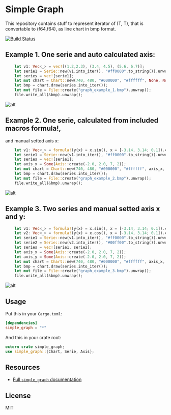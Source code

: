 # Simple Graph
This repository contains stuff to represent iterator of (T, T), that is
convertable to (f64,f64), as line chart in bmp format.

[![Build Status](https://travis-ci.org/serejkaaa512/Simple_Graph.svg?branch=master)](https://travis-ci.org/serejkaaa512/Simple_Graph)

## Example 1. One serie and auto calculated axis: 

```rust
    let v1: Vec<_> = vec![(1.2,2.3), (3.4, 4.5), (5.6, 6.7)];
    let serie1 = Serie::new(v1.into_iter(), "#ff0000".to_string()).unwrap();
    let series = vec![serie1];
    let mut chart = Chart::new(740, 480, "#000000", "#ffffff", None, None).unwrap();
    let bmp = chart.draw(series.into_iter());
    let mut file = File::create("graph_example_1.bmp").unwrap();
    file.write_all(&bmp).unwrap();
```
![alt](http://serejkaaa512.github.io/Simple_Graph/graph_example_1.bmp)

## Example 2. One serie, calculated from included macros formula!, 
and manual setted axis x:

```rust
    let v1: Vec<_> = formula!(y(x) = x.sin(), x = [-3.14, 3.14; 0.1]).collect();
    let serie1 = Serie::new(v1.into_iter(), "#ff0000".to_string()).unwrap();
    let series = vec![serie1];
    let axis_x = Some(Axis::create(-2.0, 2.0, 7, 2));
    let mut chart = Chart::new(740, 480, "#000000", "#ffffff", axis_x, None).unwrap();
    let bmp = chart.draw(series.into_iter());
    let mut file = File::create("graph_example_2.bmp").unwrap();
    file.write_all(&bmp).unwrap();
```

![alt](http://serejkaaa512.github.io/Simple_Graph/graph_example_2.bmp)

## Example 3. Two series and manual setted axis x and y:

```rust
    let v1: Vec<_> = formula!(y(x) = x.sin(), x = [-3.14, 3.14; 0.1]).collect();
    let v2: Vec<_> = formula!(y(x) = x.cos(), x = [-3.14, 3.14; 0.1]).collect();
    let serie1 = Serie::new(v1.into_iter(), "#ff0000".to_string()).unwrap();
    let serie2 = Serie::new(v2.into_iter(), "#00ff00".to_string()).unwrap();
    let series = vec![serie1, serie2];
    let axis_x = Some(Axis::create(-2.0, 2.0, 7, 2));
    let axis_y = Some(Axis::create(-2.0, 2.0, 7, 2));
    let mut chart = Chart::new(740, 480, "#000000", "#ffffff", axis_x, axis_y).unwrap();
    let bmp = chart.draw(series.into_iter());
    let mut file = File::create("graph_example_3.bmp").unwrap();
    file.write_all(&bmp).unwrap();
```

![alt](http://serejkaaa512.github.io/Simple_Graph/graph_example_3.bmp)

## Usage

Put this in your `Cargo.toml`:

```toml
[dependencies]
simple_graph = "*"
```

And this in your crate root:

```rust
extern crate simple_graph;
use simple_graph::{Chart, Serie, Axis};
```

## Resources

- [Full `simple_graph` documentation](http://serejkaaa512.github.io/Simple_Graph)

## License

MIT